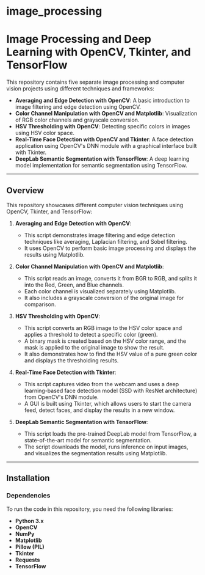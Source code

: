 # image_processing

# Image Processing and Deep Learning with OpenCV, Tkinter, and TensorFlow

This repository contains five separate image processing and computer vision projects using different techniques and frameworks:
- **Averaging and Edge Detection with OpenCV**: A basic introduction to image filtering and edge detection using OpenCV.
- **Color Channel Manipulation with OpenCV and Matplotlib**: Visualization of RGB color channels and grayscale conversion.
- **HSV Thresholding with OpenCV**: Detecting specific colors in images using HSV color space.
- **Real-Time Face Detection with OpenCV and Tkinter**: A face detection application using OpenCV's DNN module with a graphical interface built with Tkinter.
- **DeepLab Semantic Segmentation with TensorFlow**: A deep learning model implementation for semantic segmentation using TensorFlow.

---

## Overview

This repository showcases different computer vision techniques using OpenCV, Tkinter, and TensorFlow:

1. **Averaging and Edge Detection with OpenCV**:
   - This script demonstrates image filtering and edge detection techniques like averaging, Laplacian filtering, and Sobel filtering.
   - It uses OpenCV to perform basic image processing and displays the results using Matplotlib.

2. **Color Channel Manipulation with OpenCV and Matplotlib**:
   - This script reads an image, converts it from BGR to RGB, and splits it into the Red, Green, and Blue channels.
   - Each color channel is visualized separately using Matplotlib.
   - It also includes a grayscale conversion of the original image for comparison.

3. **HSV Thresholding with OpenCV**:
   - This script converts an RGB image to the HSV color space and applies a threshold to detect a specific color (green).
   - A binary mask is created based on the HSV color range, and the mask is applied to the original image to show the result.
   - It also demonstrates how to find the HSV value of a pure green color and displays the thresholding results.

4. **Real-Time Face Detection with Tkinter**:
   - This script captures video from the webcam and uses a deep learning-based face detection model (SSD with ResNet architecture) from OpenCV's DNN module.
   - A GUI is built using Tkinter, which allows users to start the camera feed, detect faces, and display the results in a new window.

5. **DeepLab Semantic Segmentation with TensorFlow**:
   - This script loads the pre-trained DeepLab model from TensorFlow, a state-of-the-art model for semantic segmentation.
   - The script downloads the model, runs inference on input images, and visualizes the segmentation results using Matplotlib.

---

## Installation

### Dependencies

To run the code in this repository, you need the following libraries:

- **Python 3.x**
- **OpenCV**
- **NumPy**
- **Matplotlib**
- **Pillow (PIL)**
- **Tkinter**
- **Requests**
- **TensorFlow**
